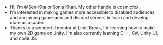 - Hi, I’m @Son-Kha or Sonia Khan. My other handle is cosmicfox.
- I’m interested in making games more accessible to disabled audiences and am joining game jams and discord servers to learn and develop more as a coder.
- Thanks to a wonderful mentor at Limit Break, I'm learning how to make my own 2D game on Unity. I’m also currently learning C++, C#, Unity UI, and node.JS.
<!---

--->

